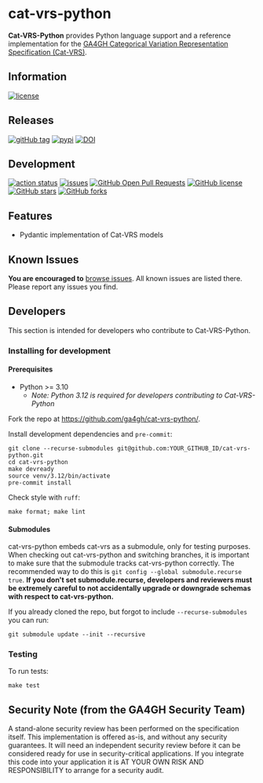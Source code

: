 # cat-vrs-python

**Cat-VRS-Python** provides Python language support and a reference implementation for the
[GA4GH Categorical Variation Representation Specification (Cat-VRS)](https://github.com/ga4gh/cat-vrs).

## Information

[![license](https://img.shields.io/badge/license-Apache-green)](https://github.com/ga4gh/cat-vrs-python/blob/main/LICENSE)

## Releases

[![gitHub tag](https://img.shields.io/github/v/tag/ga4gh/cat-vrs-python.svg)](https://github.com/ga4gh/cat-vrs-python/releases) [![pypi](https://img.shields.io/pypi/v/ga4gh.cat_vrs.svg)](https://pypi.org/project/ga4gh.cat_vrs/) [![DOI](https://zenodo.org/badge/DOI/10.5281/zenodo.14226037.svg)](https://doi.org/10.5281/zenodo.14226037)

## Development

[![action status](https://github.com/ga4gh/cat-vrs-python/actions/workflows/python-cqa.yaml/badge.svg)](https://github.com/ga4gh/cat-vrs-python/actions/workflows/python-cqa.yaml) [![issues](https://img.shields.io/github/issues-raw/ga4gh/cat-vrs-python.svg)](https://github.com/ga4gh/cat-vrs-python/issues)
[![GitHub Open Pull Requests](https://img.shields.io/github/issues-pr/ga4gh/cat-vrs-python.svg)](https://github.com/ga4gh/cat-vrs-python/pull/) [![GitHub license](https://img.shields.io/github/contributors/ga4gh/cat-vrs-python.svg)](https://github.com/ga4gh/cat-vrs-python/graphs/contributors/) [![GitHub stars](https://img.shields.io/github/stars/ga4gh/cat-vrs-python.svg?style=social&label=Stars)](https://github.com/ga4gh/cat-vrs-python/stargazers) [![GitHub forks](https://img.shields.io/github/forks/ga4gh/cat-vrs-python.svg?style=social&label=Forks)](https://github.com/ga4gh/cat-vrs-python/forks)

## Features

- Pydantic implementation of Cat-VRS models

## Known Issues

**You are encouraged to** [browse issues](https://github.com/ga4gh/cat-vrs-python/issues).
All known issues are listed there. Please report any issues you find.

## Developers

This section is intended for developers who contribute to Cat-VRS-Python.

### Installing for development

#### Prerequisites

- Python >= 3.10
  - _Note: Python 3.12 is required for developers contributing to Cat-VRS-Python_

Fork the repo at <https://github.com/ga4gh/cat-vrs-python/>.

Install development dependencies and `pre-commit`:

```shell
git clone --recurse-submodules git@github.com:YOUR_GITHUB_ID/cat-vrs-python.git
cd cat-vrs-python
make devready
source venv/3.12/bin/activate
pre-commit install
```

Check style with `ruff`:

```shell
make format; make lint
```

#### Submodules

cat-vrs-python embeds cat-vrs as a submodule, only for testing purposes. When checking
out cat-vrs-python and switching branches, it is important to make sure that the
submodule tracks cat-vrs-python correctly. The recommended way to do this is
`git config --global submodule.recurse true`. **If you don't set submodule.recurse,
developers and reviewers must be extremely careful to not accidentally upgrade or
downgrade schemas with respect to cat-vrs-python.**

If you already cloned the repo, but forgot to include `--recurse-submodules` you can run:

```shell
git submodule update --init --recursive
```

### Testing

To run tests:

```shell
make test
```

## Security Note (from the GA4GH Security Team)

A stand-alone security review has been performed on the specification itself.
This implementation is offered as-is, and without any security guarantees. It
will need an independent security review before it can be considered ready for
use in security-critical applications. If you integrate this code into your
application it is AT YOUR OWN RISK AND RESPONSIBILITY to arrange for a security
audit.

